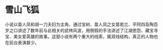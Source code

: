 # 雪山飞狐

​	小说以苗人凤和胡一刀夫妇为主角，通过宝树、苗人凤之女苗若兰、平阿四及陶百岁之口讲述了数年前与此相关的武林风波，用倒叙的手法讲述了江湖恩怨、藏宝寻宝、美女爱英雄的故事。这部小说有两个重大的线索，属双线结构，真正的人物也在前台表演甚少。